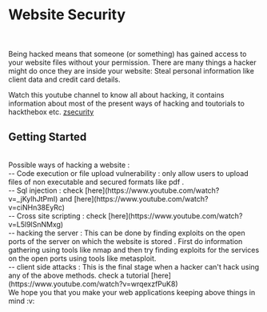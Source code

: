# Website Security
<br>
<br>
Being hacked means that someone (or something) has gained access to your website files without your permission. There are many things a hacker might do once they are inside your website: Steal personal information like client data and credit card details.

Watch this youtube channel to know all about hacking, it contains information about most of the present ways of hacking and toutorials to hackthebox etc. [zsecurity](https://www.youtube.com/user/zaidsabeeh)

## Getting Started 
<br>
Possible ways of hacking a website :
<br>
-- Code execution or file upload vulnerability : only allow users to upload files of non executable and secured formats like pdf .
<br>
-- Sql injection : check [here](https://www.youtube.com/watch?v=_jKylhJtPmI) and [here](https://www.youtube.com/watch?v=ciNHn38EyRc)
<br>
-- Cross site scripting : check [here](https://www.youtube.com/watch?v=L5l9lSnNMxg)
<br>
-- hacking the server : This can be done by finding exploits on the open ports of the server on which the website is stored . First do information gathering using tools like nmap and then try finding exploits for the services on the open ports using tools like metasploit.
<br>
-- client side attacks : This is the final stage when a hacker can't hack using any of the above methods. check a tutorial [here](https://www.youtube.com/watch?v=wrqexzfPuK8)
<br>
We hope you that you make your web applications keeping above things in mind :v:
